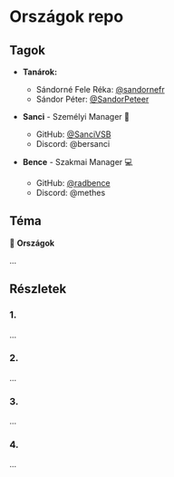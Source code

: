 # Országok repo

## Tagok

- **Tanárok:**
  - Sándorné Fele Réka: [@sandornefr](https://github.com/sandornefr)
  - Sándor Péter: [@SandorPeteer](https://github.com/SandorPeteer)

- **Sanci** - Személyi Manager 🎨
  - GitHub: [@SanciVSB](https://github.com/SanciVSB)
  - Discord: @bersanci

- **Bence** - Szakmai Manager 💻
  - GitHub: [@radbence](https://github.com/radbence)
  - Discord: @methes

## Téma

🌟 **Országok**

...

## Részletek

### 1. 

...

### 2. 

...

### 3. 

...

### 4. 

...




